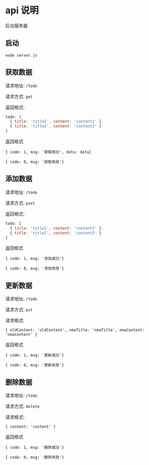 # api 说明

后台服务器

## 启动

`node server.js`

## 获取数据

请求地址: `/todo`

请求方式: `get`

返回格式:
```js
todo: [
  { title: 'title1', content: 'content1' },
  { title: 'title2', content: 'content2' }
]
```
返回格式

`{ code: 1, msg: '获取成功', data: data}`

`{ code: 0, msg: '获取失败'}`

## 添加数据

请求地址: `/todo`

请求方式: `post`

返回格式:
```js
todo: [
  { title: 'title1', content: 'content1' },
  { title: 'title2', content: 'content2' }
]
```
返回格式

`{ code: 1, msg: '添加成功'}`

`{ code: 0, msg: '添加失败'}`
## 更新数据

请求地址: `/todo`

请求方式: `put`

请求格式:

`{ oldContent: 'oldContent', newTitle: 'newTitle', newContent: 'newContent' }`

返回格式

`{ code: 1, msg: '更新成功'}`

`{ code: 0, msg: '更新失败'}`

## 删除数据

请求地址: `/todo`

请求方式: `delete`

请求格式:

`{ content: 'content' }`

返回格式

`{ code: 1, msg: '删除成功'}`

`{ code: 0, msg: '删除失败'}`